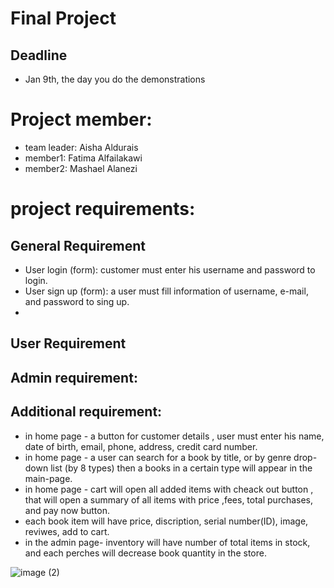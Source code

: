 # Final Project
## Deadline
- Jan 9th, the day you do the demonstrations

# Project member:
  - team leader: Aisha Aldurais
  - member1: Fatima Alfailakawi
  - member2: Mashael Alanezi
  
# project requirements:
## General Requirement
-  User login (form): customer must enter his username and password to login.
-  User sign up (form): a user must fill information of username, e-mail, and password to sing up.
-  
## User Requirement 


## Admin requirement:


## Additional requirement:



 -  in home page - a button for customer details , user must enter his name, date of birth, email, phone, address, credit card number.
-  in home page - a user can search for a book by title, or by genre drop-down list (by 8 types) then a books in a certain type will appear in the main-page.
 -  in home page -  cart will open all added items with cheack out button , that will open a summary of all items with price ,fees, total purchases, and pay now button.
 -  each book item will have price, discription, serial number(ID), image, reviwes, add to cart.
 -  in the admin page- inventory will have number of total items in stock, and each perches will decrease book quantity in the store. 


![image (2)](https://user-images.githubusercontent.com/93175552/148379638-9430817b-3d1d-432a-b775-69be87aa3d5f.png)


